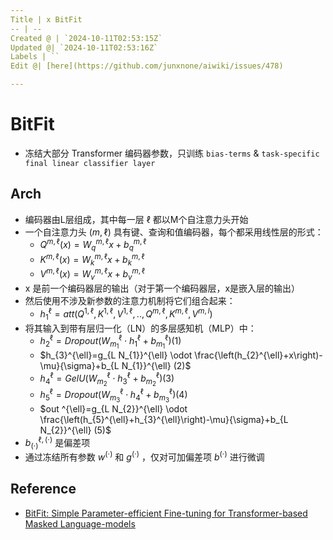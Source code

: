 ```yaml
---
Title | x BitFit
-- | --
Created @ | `2024-10-11T02:53:15Z`
Updated @| `2024-10-11T02:53:16Z`
Labels | ``
Edit @| [here](https://github.com/junxnone/aiwiki/issues/478)

---
```

# BitFit
- 冻结大部分 Transformer 编码器参数，只训练 `bias-terms` & `task-specific final linear classifier layer`



## Arch
- 编码器由L层组成，其中每一层 ℓ 都以M个自注意力头开始
- 一个自注意力头 $(m, \ell)$ 具有键、查询和值编码器，每个都采用线性层的形式：
  - $Q^{m, \ell}(x)=W_{q}^{m, \ell} x + b_{q}^{m, \ell}$
  - $K^{m, \ell}(x)=W_{k}^{m, \ell} x + b_{k}^{m, \ell}$
  - $V^{m, \ell}(x)=W_{v}^{m, \ell} x + b_{v}^{m, \ell}$
- x 是前一个编码器层的输出（对于第一个编码器层，x是嵌入层的输出）
- 然后使用不涉及新参数的注意力机制将它们组合起来：
  - $h_{1}^{\ell}=att\left(Q^{1, \ell}, K^{1, \ell}, V^{1, \ell},.., Q^{m, \ell}, K^{m, \ell}, V^{m, l}\right)$
- 将其输入到带有层归一化（LN）的多层感知机（MLP）中：
  - $h_{2}^{\ell}=Dropout\left(W_{m_{1}}^{\ell} \cdot h_{1}^{\ell}+b_{m_{1}}^{\ell}\right) (1)$
  - $h_{3}^{\ell}=g_{L N_{1}}^{\ell} \odot \frac{\left(h_{2}^{\ell}+x\right)-\mu}{\sigma}+b_{L N_{1}}^{\ell} (2)$
  - $h_{4}^{\ell}=GelU\left(W_{m_{2}}^{\ell} \cdot h_{3}^{\ell}+b_{m_{2}}^{\ell}\right) (3)$
  - $h_{5}^{\ell}=Dropout\left(W_{m_{3}}^{\ell} \cdot h_{4}^{\ell}+b_{m_{3}}^{\ell}\right) (4)$
  - $out ^{\ell}=g_{L N_{2}}^{\ell} \odot \frac{\left(h_{5}^{\ell}+h_{3}^{\ell}\right)-\mu}{\sigma}+b_{L N_{2}}^{\ell} (5)$
- $b_{(\cdot)}^{\ell,(\cdot)}$ 是偏差项
- 通过冻结所有参数 $w^{(\cdot)}$ 和 $g^{(\cdot)}$ ，仅对可加偏差项 $b^{(\cdot)}$ 进行微调


## Reference

- [BitFit: Simple Parameter-efficient Fine-tuning for Transformer-based Masked Language-models](https://arxiv.org/abs/2106.10199)

